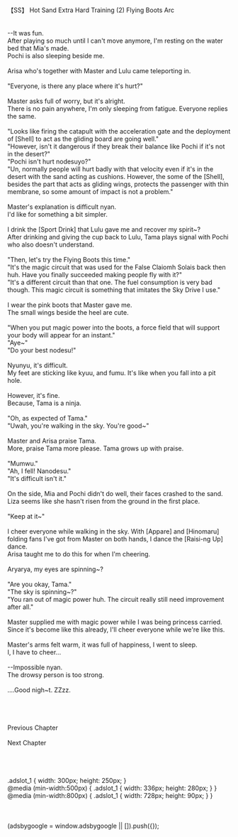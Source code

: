 <br/>
<br/>
【SS】 Hot Sand Extra Hard Training (2) Flying Boots Arc<br/>
<br/>
 <br/>
--It was fun.<br/>
After playing so much until I can't move anymore, I'm resting on the water bed that Mia's made.<br/>
Pochi is also sleeping beside me.<br/>
<br/>
Arisa who's together with Master and Lulu came teleporting in.<br/>
<br/>
"Everyone, is there any place where it's hurt?"<br/>
<br/>
Master asks full of worry, but it's alright.<br/>
There is no pain anywhere, I'm only sleeping from fatigue. Everyone replies the same.<br/>
<br/>
"Looks like firing the catapult with the acceleration gate and the deployment of [Shell] to act as the gliding board are going well."<br/>
"However, isn't it dangerous if they break their balance like Pochi if it's not in the desert?"<br/>
"Pochi isn't hurt nodesuyo?"<br/>
"Un, normally people will hurt badly with that velocity even if it's in the desert with the sand acting as cushions. However, the some of the [Shell], besides the part that acts as gliding wings, protects the passenger with thin membrane, so some amount of impact is not a problem."<br/>
<br/>
Master's explanation is difficult nyan.<br/>
I'd like for something a bit simpler.<br/>
<br/>
I drink the [Sport Drink] that Lulu gave me and recover my spirit~?<br/>
After drinking and giving the cup back to Lulu, Tama plays signal with Pochi who also doesn't understand.<br/>
<br/>
"Then, let's try the Flying Boots this time."<br/>
"It's the magic circuit that was used for the False Claiomh Solais back then huh. Have you finally succeeded making people fly with it?"<br/>
"It's a different circuit than that one. The fuel consumption is very bad though. This magic circuit is something that imitates the Sky Drive I use."<br/>
<br/>
I wear the pink boots that Master gave me.<br/>
The small wings beside the heel are cute.<br/>
<br/>
"When you put magic power into the boots, a force field that will support your body will appear for an instant."<br/>
"Aye~"<br/>
"Do your best nodesu!"<br/>
<br/>
Nyunyu, it's difficult.<br/>
My feet are sticking like kyuu, and fumu. It's like when you fall into a pit hole.<br/>
<br/>
However, it's fine.<br/>
Because, Tama is a ninja.<br/>
<br/>
"Oh, as expected of Tama."<br/>
"Uwah, you're walking in the sky. You're good~"<br/>
<br/>
Master and Arisa praise Tama.<br/>
More, praise Tama more please. Tama grows up with praise.<br/>
<br/>
"Mumwu."<br/>
"Ah, I fell! Nanodesu."<br/>
"It's difficult isn't it."<br/>
<br/>
On the side, Mia and Pochi didn't do well, their faces crashed to the sand.<br/>
Liza seems like she hasn't risen from the ground in the first place.<br/>
<br/>
"Keep at it~"<br/>
<br/>
I cheer everyone while walking in the sky. With [Appare] and [Hinomaru] folding fans I've got from Master on both hands, I dance the [Raisi-ng Up] dance. <br/>
Arisa taught me to do this for when I'm cheering.<br/>
<br/>
Aryarya, my eyes are spinning~?<br/>
<br/>
"Are you okay, Tama."<br/>
"The sky is spinning~?"<br/>
"You ran out of magic power huh. The circuit really still need improvement after all."<br/>
<br/>
Master supplied me with magic power while I was being princess carried.<br/>
Since it's become like this already, I'll cheer everyone while we're like this.<br/>
<br/>
Master's arms felt warm, it was full of happiness, I went to sleep.<br/>
I, I have to cheer...<br/>
<br/>
--Impossible nyan.<br/>
The drowsy person is too strong.<br/>
<br/>
....Good nigh~t. ZZzz.<br/>
<br/>
<br/>
<br/>
<br/>
Previous Chapter<br/>
<br/>
Next Chapter <br/>
<br/>
<br/>
<br/>
<br/>
.adslot_1 { width: 300px; height: 250px; }<br/>
@media (min-width:500px) { .adslot_1 { width: 336px; height: 280px; } }<br/>
@media (min-width:800px) { .adslot_1 { width: 728px; height: 90px; } }<br/>
<br/>
<br/>
<br/>
(adsbygoogle = window.adsbygoogle || []).push({});<br/>
<br/>
<br/>
<br/>
<br/>
